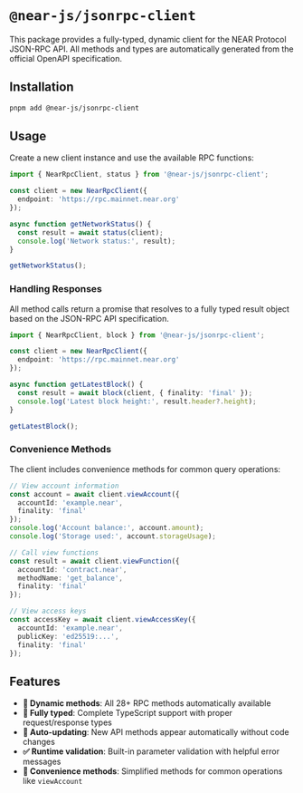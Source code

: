 # `@near-js/jsonrpc-client`

This package provides a fully-typed, dynamic client for the NEAR Protocol JSON-RPC API. All methods and types are automatically generated from the official OpenAPI specification.

## Installation

```bash
pnpm add @near-js/jsonrpc-client
```

## Usage

Create a new client instance and use the available RPC functions:

```typescript
import { NearRpcClient, status } from '@near-js/jsonrpc-client';

const client = new NearRpcClient({
  endpoint: 'https://rpc.mainnet.near.org'
});

async function getNetworkStatus() {
  const result = await status(client);
  console.log('Network status:', result);
}

getNetworkStatus();
```

### Handling Responses

All method calls return a promise that resolves to a fully typed result object based on the JSON-RPC API specification.

```typescript
import { NearRpcClient, block } from '@near-js/jsonrpc-client';

const client = new NearRpcClient({
  endpoint: 'https://rpc.mainnet.near.org'
});

async function getLatestBlock() {
  const result = await block(client, { finality: 'final' });
  console.log('Latest block height:', result.header?.height);
}

getLatestBlock();
```

### Convenience Methods

The client includes convenience methods for common query operations:

```typescript
// View account information
const account = await client.viewAccount({
  accountId: 'example.near',
  finality: 'final'
});
console.log('Account balance:', account.amount);
console.log('Storage used:', account.storageUsage);

// Call view functions
const result = await client.viewFunction({
  accountId: 'contract.near',
  methodName: 'get_balance',
  finality: 'final'
});

// View access keys
const accessKey = await client.viewAccessKey({
  accountId: 'example.near',
  publicKey: 'ed25519:...',
  finality: 'final'
});
```

## Features

- **🔧 Dynamic methods**: All 28+ RPC methods automatically available
- **📝 Fully typed**: Complete TypeScript support with proper request/response types
- **🔄 Auto-updating**: New API methods appear automatically without code changes
- **✅ Runtime validation**: Built-in parameter validation with helpful error messages
- **🎯 Convenience methods**: Simplified methods for common operations like `viewAccount`
